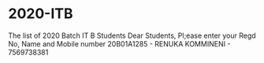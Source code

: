 # 2020-ITB
The list of 2020 Batch IT B Students
Dear Students, Pl;ease enter your Regd No, Name and Mobile number
20B01A1285 - RENUKA KOMMINENI - 7569738381
